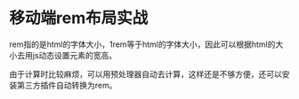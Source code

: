 # 移动端rem布局实战


rem指的是html的字体大小，1rem等于html的字体大小，因此可以根据html的大小去用js动态设置元素的宽高。

由于计算时比较麻烦，可以用预处理器自动去计算，这样还是不够方便，还可以安装第三方插件自动转换为rem。
